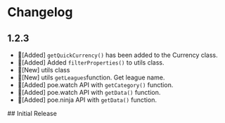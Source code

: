# Changelog

## 1.2.3

- 🚀[Added] `getQuickCurrency()` has been added to the Currency class.
- 🚀[Added] Added `filterProperties()` to utils class.
- 🚀[New] utils class
- 🚀[New] utils `getLeagues`function. Get league name.
- 🚀[Added] poe.watch API with `getCategory()` function.
- 🚀[Added] poe.watch API with `getData()` function.
- 🚀[Added] poe.ninja API with `getData()` function.

## Initial Release
